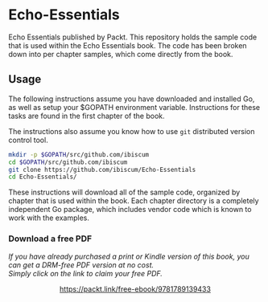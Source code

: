


# Echo-Essentials
Echo Essentials published by Packt.  This repository holds the sample code that
is used within the Echo Essentials book.  The code has been broken down into 
per chapter samples, which come directly from the book.

## Usage

The following instructions assume you have downloaded and installed Go, as
well as setup your $GOPATH environment variable.  Instructions for these tasks
are found in the first chapter of the book.

The instructions also assume you know how to use `git` distributed version
control tool.

```bash
mkdir -p $GOPATH/src/github.com/ibiscum
cd $GOPATH/src/github.com/ibiscum
git clone https://github.com/ibiscum/Echo-Essentials
cd Echo-Essentials/
```

These instructions will download all of the sample code, organized by chapter
that is used within the book.  Each chapter directory is a completely
independent Go package, which includes vendor code which is known to work with
the examples.

### Download a free PDF

 <i>If you have already purchased a print or Kindle version of this book, you can get a DRM-free PDF version at no cost.<br>Simply click on the link to claim your free PDF.</i>
<p align="center"> <a href="https://packt.link/free-ebook/9781789139433">https://packt.link/free-ebook/9781789139433 </a> </p>